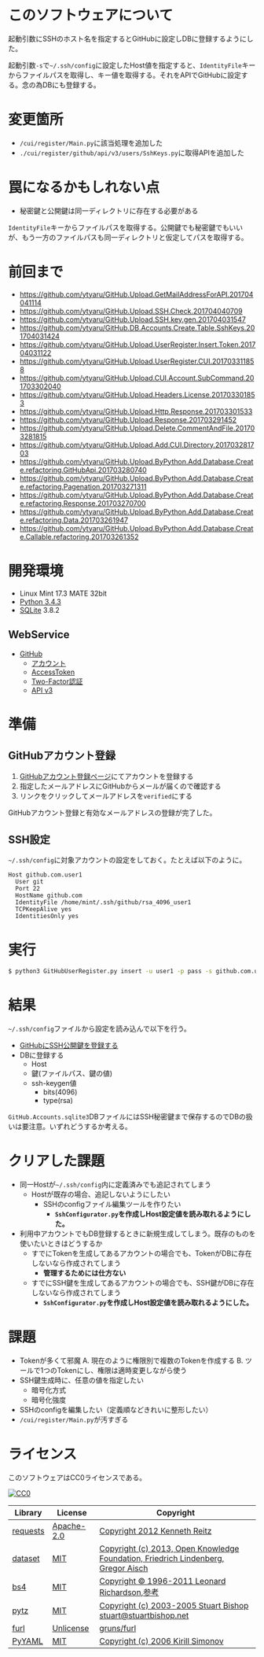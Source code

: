 ﻿# このソフトウェアについて

起動引数にSSHのホスト名を指定するとGitHubに設定しDBに登録するようにした。

起動引数`-s`で`~/.ssh/config`に設定したHost値を指定すると、`IdentityFile`キーからファイルパスを取得し、キー値を取得する。それをAPIでGitHubに設定する。念の為DBにも登録する。

# 変更箇所

* `/cui/register/Main.py`に該当処理を追加した
* `./cui/register/github/api/v3/users/SshKeys.py`に取得APIを追加した

# 罠になるかもしれない点

* 秘密鍵と公開鍵は同一ディレクトリに存在する必要がある

`IdentityFile`キーからファイルパスを取得する。公開鍵でも秘密鍵でもいいが、もう一方のファイルパスも同一ディレクトリと仮定してパスを取得する。

# 前回まで

* https://github.com/ytyaru/GitHub.Upload.GetMailAddressForAPI.201704041114
* https://github.com/ytyaru/GitHub.Upload.SSH.Check.201704040709
* https://github.com/ytyaru/GitHub.Upload.SSH.key.gen.201704031547
* https://github.com/ytyaru/GitHub.DB.Accounts.Create.Table.SshKeys.201704031424
* https://github.com/ytyaru/GitHub.Upload.UserRegister.Insert.Token.201704031122
* https://github.com/ytyaru/GitHub.Upload.UserRegister.CUI.201703311858
* https://github.com/ytyaru/GitHub.Upload.CUI.Account.SubCommand.201703302040
* https://github.com/ytyaru/GitHub.Upload.Headers.License.201703301853
* https://github.com/ytyaru/GitHub.Upload.Http.Response.201703301533
* https://github.com/ytyaru/GitHub.Upload.Response.201703291452
* https://github.com/ytyaru/GitHub.Upload.Delete.CommentAndFile.201703281815
* https://github.com/ytyaru/GitHub.Upload.Add.CUI.Directory.201703281703
* https://github.com/ytyaru/GitHub.Upload.ByPython.Add.Database.Create.refactoring.GitHubApi.201703280740
* https://github.com/ytyaru/GitHub.Upload.ByPython.Add.Database.Create.refactoring.Pagenation.201703271311
* https://github.com/ytyaru/GitHub.Upload.ByPython.Add.Database.Create.refactoring.Response.201703270700
* https://github.com/ytyaru/GitHub.Upload.ByPython.Add.Database.Create.refactoring.Data.201703261947
* https://github.com/ytyaru/GitHub.Upload.ByPython.Add.Database.Create.Callable.refactoring.201703261352

# 開発環境

* Linux Mint 17.3 MATE 32bit
* [Python 3.4.3](https://www.python.org/downloads/release/python-343/)
* [SQLite](https://www.sqlite.org/) 3.8.2

## WebService

* [GitHub](https://github.com/)
    * [アカウント](https://github.com/join?source=header-home)
    * [AccessToken](https://github.com/settings/tokens)
    * [Two-Factor認証](https://github.com/settings/two_factor_authentication/intro)
    * [API v3](https://developer.github.com/v3/)

# 準備

## GitHubアカウント登録

1. [GitHubアカウント登録ページ](https://github.com/join)にてアカウントを登録する
1. 指定したメールアドレスにGitHubからメールが届くので確認する
1. リンクをクリックしてメールアドレスを`verified`にする

GitHubアカウント登録と有効なメールアドレスの登録が完了した。

## SSH設定

`~/.ssh/config`に対象アカウントの設定をしておく。たとえば以下のように。

```
Host github.com.user1
  User git
  Port 22
  HostName github.com
  IdentityFile /home/mint/.ssh/github/rsa_4096_user1
  TCPKeepAlive yes
  IdentitiesOnly yes
```

# 実行

```sh
$ python3 GitHubUserRegister.py insert -u user1 -p pass -s github.com.user1
```

# 結果

`~/.ssh/config`ファイルから設定を読み込んで以下を行う。

* [GitHubにSSH公開鍵を登録する](https://developer.github.com/v3/users/keys/#create-a-public-key)
* DBに登録する
    * Host
    * 鍵(ファイルパス、鍵の値)
    * ssh-keygen値
        * bits(4096)
        * type(rsa)

`GitHub.Accounts.sqlite3`DBファイルにはSSH秘密鍵まで保存するのでDBの扱いは要注意。いずれどうするか考える。

# クリアした課題

* 同一Hostが`~/.ssh/config`内に定義済みでも追記されてしまう
    * Hostが既存の場合、追記しないようにしたい
        * SSHのconfigファイル編集ツールを作りたい
            * <strong>`SshConfigurator.py`を作成しHost設定値を読み取れるようにした。</strong>
* 利用中アカウントでもDB登録するときに新規生成してしまう。既存のものを使いたいときはどうするか
    * すでにTokenを生成してあるアカウントの場合でも、TokenがDBに存在しないなら作成されてしまう
        * <strong>管理するためには仕方ない</strong>
    * すでにSSH鍵を生成してあるアカウントの場合でも、SSH鍵がDBに存在しないなら作成されてしまう
        * <strong>`SshConfigurator.py`を作成しHost設定値を読み取れるようにした。</strong>

# 課題

* Tokenが多くて邪魔
    A. 現在のように権限別で複数のTokenを作成する
    B. ツールで1つのTokenにし、権限は適時変更しながら使う
* SSH鍵生成時に、任意の値を指定したい
    * 暗号化方式
    * 暗号化強度
* SSHのconfigを編集したい（定義順などきれいに整形したい）
* `/cui/register/Main.py`が汚すぎる

# ライセンス

このソフトウェアはCC0ライセンスである。

[![CC0](http://i.creativecommons.org/p/zero/1.0/88x31.png "CC0")](http://creativecommons.org/publicdomain/zero/1.0/deed.ja)

Library|License|Copyright
-------|-------|---------
[requests](http://requests-docs-ja.readthedocs.io/en/latest/)|[Apache-2.0](https://opensource.org/licenses/Apache-2.0)|[Copyright 2012 Kenneth Reitz](http://requests-docs-ja.readthedocs.io/en/latest/user/intro/#requests)
[dataset](https://dataset.readthedocs.io/en/latest/)|[MIT](https://opensource.org/licenses/MIT)|[Copyright (c) 2013, Open Knowledge Foundation, Friedrich Lindenberg, Gregor Aisch](https://github.com/pudo/dataset/blob/master/LICENSE.txt)
[bs4](https://www.crummy.com/software/BeautifulSoup/bs4/doc/)|[MIT](https://opensource.org/licenses/MIT)|[Copyright © 1996-2011 Leonard Richardson](https://pypi.python.org/pypi/beautifulsoup4),[参考](http://tdoc.info/beautifulsoup/)
[pytz](https://github.com/newvem/pytz)|[MIT](https://opensource.org/licenses/MIT)|[Copyright (c) 2003-2005 Stuart Bishop <stuart@stuartbishop.net>](https://github.com/newvem/pytz/blob/master/LICENSE.txt)
[furl](https://github.com/gruns/furl)|[Unlicense](http://unlicense.org/)|[gruns/furl](https://github.com/gruns/furl/blob/master/LICENSE.md)
[PyYAML](https://github.com/yaml/pyyaml)|[MIT](https://opensource.org/licenses/MIT)|[Copyright (c) 2006 Kirill Simonov](https://github.com/yaml/pyyaml/blob/master/LICENSE)

